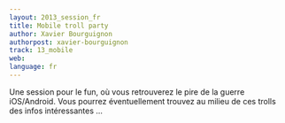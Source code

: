 ```yaml
---
layout: 2013_session_fr
title: Mobile troll party
author: Xavier Bourguignon
authorpost: xavier-bourguignon
track: 13_mobile
web: 
language: fr
---
```


Une session pour le fun, où vous retrouverez le pire de la guerre iOS/Android.
Vous pourrez éventuellement trouvez au milieu de ces trolls des infos intéressantes ...

